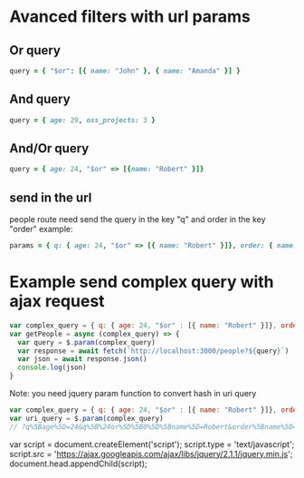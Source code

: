 
# Avanced filters with url params
## Or query
```ruby
query = { "$or": [{ name: "John" }, { name: "Amanda" }] }
```
## And query
```ruby
query = { age: 29, oss_projects: 3 }
```
## And/Or query
```ruby
query = { age: 24, "$or" => [{name: "Robert" }]}
```

## send in the url
people route need send the query in the key "q" and order in the key "order"
example:
```ruby
params = { q: { age: 24, "$or" => [{ name: "Robert" }]}, order: { name: "desc" } }
```
# Example send complex query with ajax request
```javascript
var complex_query = { q: { age: 24, "$or" : [{ name: "Robert" }]}, order: { name: "desc" } }
var getPeople = async (complex_query) => {
  var query = $.param(complex_query)
  var response = await fetch(`http://localhost:3000/people?${query}`)
  var json = await response.json()
  console.log(json)
}
```
Note: you need jquery param function to convert hash in uri query
```javascript
var complex_query = { q: { age: 24, "$or" : [{ name: "Robert" }]}, order: { name: "desc" } }
var uri_query = $.param(complex_query)
// ?q%5Bage%5D=24&q%5B%24or%5D%5B0%5D%5Bname%5D=Robert&order%5Bname%5D=desc
```
var script = document.createElement('script');
script.type = 'text/javascript';
script.src = 'https://ajax.googleapis.com/ajax/libs/jquery/2.1.1/jquery.min.js';
document.head.appendChild(script);